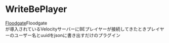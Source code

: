 # WriteBePlayer  
[Floodgate](https://github.com/GeyserMC/Floodgate)Floodgate  
が導入されているVelocityサーバーにBEプレイヤーが接続してきたときプレイヤーのユーザー名とuuidをjsonに書き出すだけのプラグイン
